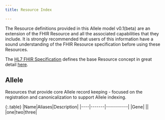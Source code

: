 ```yaml
---
title: Resource Index

---
```


The Resource definitions provided in this Allele model v0.1(beta) are an extension of the FHIR Resource and all the associated capabilities that they include. It is strongly recommended that users of this information have a sound understanding of the FHIR Resource specification before using these Resources.

The [HL7 FHIR Specification](http://hl7-fhir.github.io/) defines the base Resource concept in great detail [here](http://hl7-fhir.github.io/resource.html). 

Allele
---
Resources that provide core Allele record keeping - focused on the registration and canonicalization to support Allele indexing.

{:.table}
|Name|Aliases|Description|
|----|-------|-----------|
|Gene| ||
|one|two|three|




